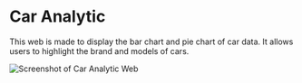 # Car Analytic

This web is made to display the bar chart and pie chart of car data. It allows users to highlight the brand and models of cars.

![Screenshot of Car Analytic Web]([https://github.com/Ben18278/caranalytic/blob/main/img/Screenshot%20(910).png?raw=true](https://github.com/Ben18278/caranalytic/blob/main/img/Screenshot%20(915).png?raw=true))
